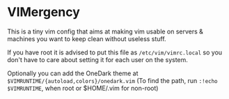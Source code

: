 # VIMergency

This is a tiny vim config that aims at making vim usable on servers & machines you want to keep clean without useless stuff.

If you have root it is advised to put this file as `/etc/vim/vimrc.local` so you don't have to care about setting it for each user on the system.

Optionally you can add the OneDark theme at `$VIMRUNTIME/{autoload,colors}/onedark.vim` (To find the path, run `:!echo $VIMRUNTIME`, when root or $HOME/.vim for non-root)
